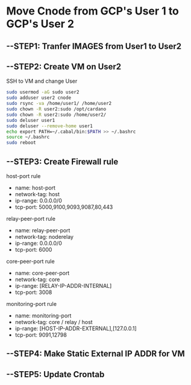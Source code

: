 # Move Cnode from GCP's User 1 to GCP's User 2

## --STEP1: Tranfer IMAGES from User1 to User2

## --STEP2: Create VM on User2

SSH to VM and change User

```bash
sudo usermod -aG sudo user2
sudo adduser user2 cnode
sudo rsync -va /home/user1/ /home/user2
sudo chown -R user2:sudo /opt/cardano
sudo chown -R user2:sudo /home/user2/
sudo deluser user1
sudo deluser --remove-home user1
echo export PATH=~/.cabal/bin:$PATH >> ~/.bashrc
source ~/.bashrc
sudo reboot
```

## --STEP3: Create Firewall rule

host-port rule

- name: host-port
- network-tag: host
- ip-range: 0.0.0.0/0
- tcp-port: 5000,9100,9093,9087,80,443

relay-peer-port rule

- name: relay-peer-port
- network-tag: noderelay
- ip-range: 0.0.0.0/0
- tcp-port: 6000

core-peer-port rule

- name: core-peer-port
- network-tag: core
- ip-range: [RELAY-IP-ADDR-INTERNAL]
- tcp-port: 3008

monitoring-port rule

- name: monitoring-port
- network-tag: core / relay / host
- ip-range: [HOST-IP-ADDR-EXTERNAL],[127.0.0.1]
- tcp-port: 9091,12798

## --STEP4: Make Static External IP ADDR for VM

## --STEP5: Update Crontab

